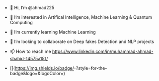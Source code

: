 - 👋 Hi, I’m @ahmad225
- 👀 I’m interested in Artifical Intelligence, Machine Learning & Quantum Computing
- 🌱 I’m currently learning Machine Learning
- 💞️ I’m looking to collaborate on Deep fakes Detection and NLP projects
- 📫 How to reach me https://www.linkedin.com/in/muhammad-ahmad-shahid-14575a151/

- [<Linkiden>](https://img.shields.io/badge/<Linkiden>-<Background Color>?style=for-the-badge&logo=<Icon Name>&logoColor=<Logo Color>)

